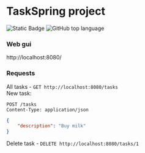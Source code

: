 # TaskSpring project
![Static Badge](https://img.shields.io/badge/karpen-taskSpring-taskSpring)
![GitHub top language](https://img.shields.io/github/languages/top/karpen-dev/taskSpring)
### Web gui
http://localhost:8080/
### Requests
All tasks - ```GET http://localhost:8080/tasks```   
New task:
```
POST /tasks
Content-Type: application/json
```
```json
{
    "description": "Buy milk"
}
```
Delete task - ```DELETE http://localhost:8080/tasks/1```     

